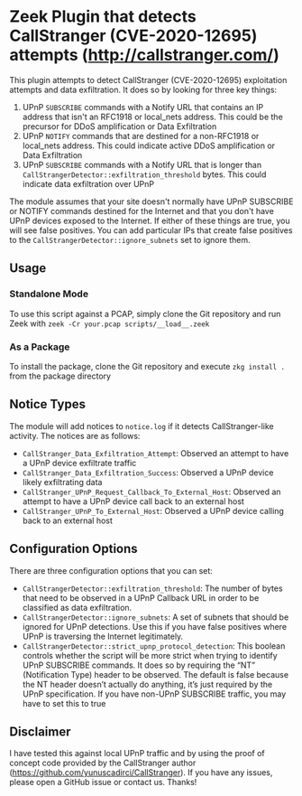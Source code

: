 # Zeek Plugin that detects CallStranger (CVE-2020-12695) attempts (http://callstranger.com/)

 This plugin attempts to detect CallStranger (CVE-2020-12695) exploitation attempts and data exfiltration. It does so by looking for three key things:

   1. UPnP `SUBSCRIBE` commands with a Notify URL that contains an IP address that isn't an RFC1918 or local_nets address. This could be the precursor for DDoS amplification or Data Exfiltration
   2. UPnP `NOTIFY` commands that are destined for a non-RFC1918 or local_nets address. This could indicate active DDoS amplification or Data Exfiltration
   3. UPnP `SUBSCRIBE` commands with a Notify URL that is longer than `CallStrangerDetector::exfiltration_threshold` bytes. This could indicate data exfiltration over UPnP

 The module assumes that your site doesn't normally have UPnP SUBSCRIBE or NOTIFY commands destined for the Internet and that you don't have UPnP devices exposed to the Internet. If either of these things are true, you will see false positives. You can add particular IPs that create false positives to the `CallStrangerDetector::ignore_subnets` set to ignore them.

## Usage
### Standalone Mode
To use this script against a PCAP, simply clone the Git repository and run Zeek with `zeek -Cr your.pcap scripts/__load__.zeek`

### As a Package
To install the package, clone the Git repository and execute `zkg install .` from the package directory

## Notice Types
 The module will add notices to `notice.log` if it detects CallStranger-like activity. The notices are as follows:
* `CallStranger_Data_Exfiltration_Attempt`: Observed an attempt to have a UPnP device exfiltrate traffic
* `CallStranger_Data_Exfiltration_Success`: Observed a UPnP device likely exfiltrating data
* `CallStranger_UPnP_Request_Callback_To_External_Host`: Observed an attempt to have a UPnP device call back to an external host
* `CallStranger_UPnP_To_External_Host`: Observed a UPnP device calling back to an external host

## Configuration Options
There are three configuration options that you can set:
* `CallStrangerDetector::exfiltration_threshold`: The number of bytes that need to be observed in a UPnP Callback URL in order to be classified as data exfiltration.
* `CallStrangerDetector::ignore_subnets`: A set of subnets that should be ignored for UPnP detections. Use this if you have false positives where UPnP is traversing the Internet legitimately. 
* `CallStrangerDetector::strict_upnp_protocol_detection`: This boolean controls whether the script will be more strict when trying to identify UPnP SUBSCRIBE commands. It does so by requiring the “NT” (Notification Type) header to be observed. The default is false because the NT header doesn’t actually do anything, it’s just required by the UPnP specification. If you have non-UPnP SUBSCRIBE traffic, you may have to set this to true

## Disclaimer
I have tested this against local UPnP traffic and by using the proof of concept code provided by the CallStranger author (https://github.com/yunuscadirci/CallStranger). If you have any issues, please open a GitHub issue or contact us. Thanks!
